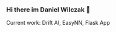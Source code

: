 ### Hi there im Daniel Wilczak 👋

Current work: Drift AI, EasyNN, Flask App


<!--
**danielwilczak101/danielwilczak101** is a ✨ _special_ ✨ repository because its `README.md` (this file) appears on your GitHub profile.
-->
